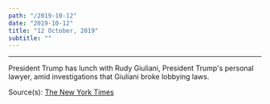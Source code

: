 ```yaml
---
path: "/2019-10-12"
date: "2019-10-12"
title: "12 October, 2019"
subtitle: ""
---
```


<tweet id="1183037520503885824"></tweet>

---

President Trump has lunch with Rudy Giuliani, President Trump's personal lawyer, amid investigations that Giuliani broke lobbying laws.

<span class="sources">
Source(s): <a href="https://www.nytimes.com/2019/10/12/us/politics/trump-giuliani-lunch.html" target="_blank" rel="noopener noreferrer">The New York Times</a>
</span>